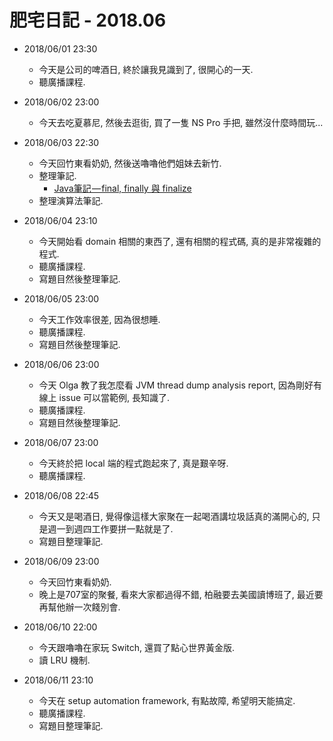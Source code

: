# 肥宅日記 - 2018.06

* 2018/06/01 23:30
    * 今天是公司的啤酒日, 終於讓我見識到了, 很開心的一天.
    * 聽廣播課程.

* 2018/06/02 23:00
    * 今天去吃夏慕尼, 然後去逛街, 買了一隻 NS Pro 手把, 雖然沒什麼時間玩...

* 2018/06/03 22:30
    * 今天回竹東看奶奶, 然後送嚕嚕他們姐妹去新竹.
    * 整理筆記.
        * [Java筆記 — final, finally 與 finalize](https://medium.com/@clu1022/java%E7%AD%86%E8%A8%98-final-finally-%E8%88%87-finalize-d72dc66e49eb)
    * 整理演算法筆記.

* 2018/06/04 23:10
    * 今天開始看 domain 相關的東西了, 還有相關的程式碼, 真的是非常複雜的程式.
    * 聽廣播課程.
    * 寫題目然後整理筆記.

* 2018/06/05 23:00
    * 今天工作效率很差, 因為很想睡.
    * 聽廣播課程.
    * 寫題目然後整理筆記.

* 2018/06/06 23:00
    * 今天 Olga 教了我怎麼看 JVM thread dump analysis report, 因為剛好有線上 issue 可以當範例, 長知識了.
    * 聽廣播課程.
    * 寫題目然後整理筆記.

* 2018/06/07 23:00
    * 今天終於把 local 端的程式跑起來了, 真是艱辛呀.
    * 聽廣播課程.

* 2018/06/08 22:45
    * 今天又是喝酒日, 覺得像這樣大家聚在一起喝酒講垃圾話真的滿開心的, 只是週一到週四工作要拼一點就是了.
    * 寫題目整理筆記.

* 2018/06/09 23:00
    * 今天回竹東看奶奶.
    * 晚上是707室的聚餐, 看來大家都過得不錯, 柏融要去美國讀博班了, 最近要再幫他辦一次餞別會.

* 2018/06/10 22:00
    * 今天跟嚕嚕在家玩 Switch, 還買了點心世界黃金版.
    * 讀 LRU 機制.

* 2018/06/11 23:10
    * 今天在 setup automation framework, 有點故障, 希望明天能搞定.
    * 聽廣播課程.
    * 寫題目整理筆記.
